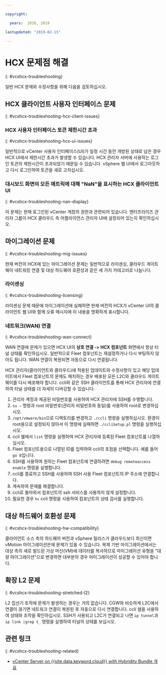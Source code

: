```yaml
---

copyright:

  years:  2016, 2019

lastupdated: "2019-02-15"

---
```


# HCX 문제점 해결
{: #vcshcx-troubleshooting}

일반 HCX 문제와 수정사항을 위해 다음을 검토하십시오.

## HCX 클라이언트 사용자 인터페이스 문제
{: #vcshcx-troubleshooting-hcx-client-issues}

### HCX 사용자 인터페이스 토큰 제한시간 초과
{: #vcshcx-troubleshooting-hcx-ui-issues}

일반적으로 vCenter 사용자 인터페이스(UI)가 일정 시간 동안 개방된 상태로 남은 경우 HCX UI에서 제한시간 초과가 발생할 수 있습니다. HCX 관리자 서버에 사용하는 로그인 토큰의 제한시간이 초과되었기 때문일 수 있습니다. vSphere 웹 UI에서 로그아웃하고 다시 로그인하여 토큰을 새로 고치십시오.

### 대시보드 화면의 모든 메트릭에 대해 "NaN"을 표시하는 HCX 클라이언트 UI
{: #vcshcx-troubleshooting-nan-display}

이 문제는 현재 로그인된 vCenter 계정의 권한과 관련되어 있습니다. 엔터프라이즈 관리자 그룹이 HCX 클라우드 측 어플라이언스 관리자 UI에 설정되어 있는지 확인하십시오.

## 마이그레이션 문제
{: #vcshcx-troubleshooting-mig-issues}

현재 버전의 HCX에 있는 마이그레이션 문제는 일반적으로 라이센싱, 클라우드 게이트웨이 네트워킹 연결 및 대상 하드웨어 호환성과 같은 세 가지 카테고리로 나눕니다.

### 라이센싱
{: #vcshcx-troubleshooting-licensing}

라이센싱 문제 때문에 마이그레이션에 실패하면 현재 버전의 HCX가 vCenter UI의 클라이언트 웹 UI와 함께 오류 메시지에 이 내용을 명확하게 표시합니다.

### 네트워크(WAN) 연결
{: #vcshcx-troubleshooting-wan-connect}

WAN 연결에 문제가 있으면 HCX UI의 **상호 연결 -> HCX 컴포넌트** 화면에서
항상 터널 상태를 확인하십시오. 일반적으로 Fleet 컴포넌트는 재설정하거나 다시 부팅하지 않아도 됩니다. WAN 연결이 복원되면 자동으로 다시 연결됩니다.

HCX 관리자(클라이언트와 클라우드)에 적용된 업데이트와 수정사항이 있고 해당 업데이트에서 Fleet 컴포넌트의 문제도 패치하는 경우 배포된 모든 L2C와 클라우드 게이트웨이를 다시 배포해야 합니다. ccli와 같은 SSH 클라이언트를 통해 HCX 관리자에 연결하여 터널 상태를 더 자세히 디버깅할 수 있습니다.  

1. 관리자 계정과 제공된 비밀번호를 사용하여 HCX 관리자에 SSH를 수행합니다.
2. `su –` 명령과 root 비밀번호(관리자 비밀번호와 동일)를 사용하여 root로 변경하십시오.
3. `/opt/vmware/bin`으로 디렉토리를 변경하고 `./ccli` 명령을 실행하십시오. 환경이 root용으로 설정되지 않아서 이 명령에 실패하면 `./ccliSetup.pl` 명령을 실행하십시오.
4. ccli 쉘에서 `list` 명령을 실행하여 HCX 관리자에 등록된 Fleet 컴포넌트를 나열하십시오.
5. Fleet 컴포넌트용으로 나열된 ID를 입력하여 ccli의 초점을 선택합니다. 예를 들어 `go 8`입니다.
6. SSH를 사용하여 원하는 Fleet 컴포넌트에 연결하려면 `debug remoteaccess enable` 명령을 실행합니다.
7. ccli를 종료하고 SSH를 사용하여 SSH 사용 Fleet 컴포넌트의 IP 주소에 연결합니다.
9. 계속하여 문제를 해결합니다.
10. ccli로 돌아와서 컴포넌트의 ssh 서비스를 사용하지 않게 설정합니다.
11. 필요한 경우 `hc` ccli 명령을 사용하여 컴포넌트의 상태 검사를 실행합니다.

## 대상 하드웨어 호환성 문제
{: #vcshcx-troubleshooting-hw-compatibility}

클라이언트 소스 측의 하드웨어 버전과 vSphere 릴리스가 클라우드보다 최신이면 vMotion 마이그레이션은에 문제가 있을 수 있습니다. 복제 기반 마이그레이션에서는 대상 측의 새로 빌드된 가상 머신(VM)에 데이터를 복사하므로 마이그레이션 유형을 "대량 마이그레이션"으로 변경하면 대부분의 경우 마이그레이션이 성공할 수 있어야 합니다.

## 확장 L2 문제
{: #vcshcx-troubleshooting-stretched-l2}

L2 집선기 조작에 문제가 발생하는 경우는 거의 없습니다. CGW와 비슷하게 L2C에서 연결이 끊기면 네트워크 연결이 복원된 후 자동으로 다시 연결합니다. ccli 셀을 사용하여 상태와 조작을 확인하십시오. SSH가 사용되고 L2C가 연결되고 나면 `ip tunnel`과 `ip link |grep t_` 명령을 실행하여 터널의 상태를 보십시오.

## 관련 링크
{: #vcshcx-troubleshooting-related}

* [vCenter Server on {{site.data.keyword.cloud}} with Hybridity Bundle 개요](/docs/services/vmwaresolutions/archiref/vcs/vcs-hybridity-intro.html)   
